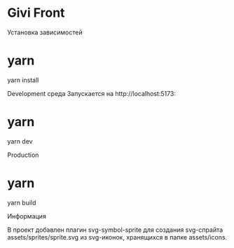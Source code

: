 # Givi Front

Установка зависимостей

# yarn
yarn install

Development среда
Запускается на http://localhost:5173:

# yarn
yarn dev

Production

# yarn
yarn build

Информация

В проект добавлен плагин svg-symbol-sprite 
для создания svg-спрайта assets/sprites/sprite.svg
из svg-иконок, хранящихся в папке assets/icons.
